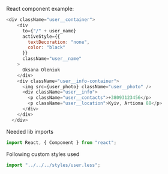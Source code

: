 React component example:

```js
<div className="user__container">
    <div
      to={"/" + user_name}
      activeStyle={{
        textDecoration: "none",
        color: "black"
      }}
      className="user__name"
    >
      Oksana Oleniuk
    </div>
    <div className="user__info-container">
      <img src={user_photo} className="user__photo" />
      <div className="user__info">
        <p className="user__contacts">+38093123456</p>
        <p className="user__location">Kyiv, Artioma 88</p>
      </div>
    </div>
  </div>
```

Needed lib imports

```jsx static
import React, { Component } from "react";
```

Following custom styles used

```jsx static
import "../../../styles/user.less";
```


